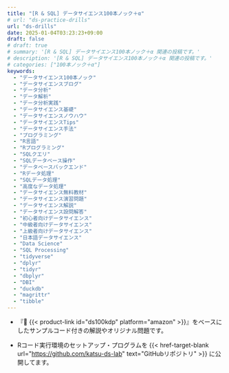 ```yaml
---
title: "[R & SQL] データサイエンス100本ノック＋α"
# url: "ds-practice-drills"
url: "ds-drills"
date: 2025-01-04T03:23:23+09:00
draft: false
# draft: true
# summary: '[R & SQL] データサイエンス100本ノック＋α 関連の投稿です。'
# description: '[R & SQL] データサイエンス100本ノック＋α 関連の投稿です。'
# categories: ["100本ノック＋α"]
keywords: 
  - "データサイエンス100本ノック"
  - "データサイエンスブログ"
  - "データ分析"
  - "データ解析"
  - "データ分析実践"
  - "データサイエンス基礎"
  - "データサイエンスノウハウ"
  - "データサイエンスTips"
  - "データサイエンス手法"
  - "プログラミング"
  - "R言語"
  - "Rプログラミング"
  - "SQLクエリ"
  - "SQLデータベース操作"
  - "データベースバックエンド"
  - "Rデータ処理"
  - "SQLデータ処理"
  - "高度なデータ処理"
  - "データサイエンス無料教材"
  - "データサイエンス演習問題"
  - "データサイエンス解説"
  - "データサイエンス設問解答"
  - "初心者向けデータサイエンス"
  - "中級者向けデータサイエンス"
  - "上級者向けデータサイエンス"
  - "日本語データサイエンス"
  - "Data Science"
  - "SQL Processing"
  - "tidyverse"
  - "dplyr"
  - "tidyr"
  - "dbplyr"
  - "DBI"
  - "duckdb"
  - "magrittr"
  - "tibble"
---
```


- 『📘 {{< product-link id="ds100kdp" platform="amazon" >}}』をベースにしたサンプルコード付きの解説やオリジナル問題です。

- Rコード実行環境のセットアップ・プログラムを 
{{< href-target-blank url="https://github.com/katsu-ds-lab" text="GitHubリポジトリ" >}} 
に公開してます。
